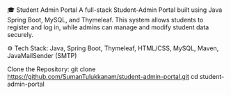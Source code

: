 🎓 Student Admin Portal
A full-stack Student-Admin Portal built using Java Spring Boot, MySQL, and Thymeleaf. This system allows students to register and log in, while admins can manage and modify student data securely.

⚙️ Tech Stack:
Java, Spring Boot, Thymeleaf, HTML/CSS, MySQL, Maven, JavaMailSender (SMTP)

Clone the Repository:
git clone https://github.com/SumanTulukkanam/student-admin-portal.git
cd student-admin-portal
